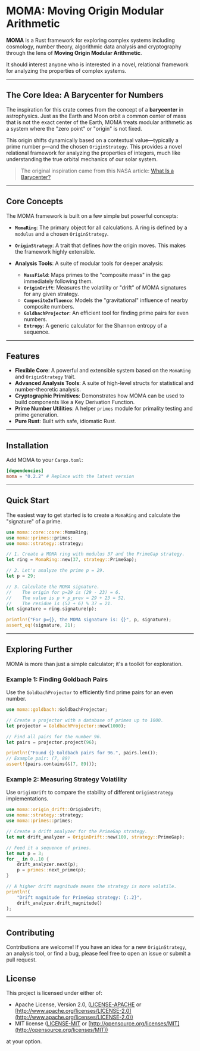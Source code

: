 # MOMA: Moving Origin Modular Arithmetic

[](https://www.google.com/search?q=https://crates.io/crates/moma)
[](https://www.google.com/search?q=https://docs.rs/moma)
[](https://opensource.org/licenses/MIT)
[](https://www.google.com/search?q=https://github.com/neil-crago/moma/actions)

**MOMA** is a Rust framework for exploring complex systems including cosmology, number theory, algorithmic data analysis and cryptography through the lens of **Moving Origin Modular Arithmetic**.

It should interest anyone who is interested in a novel, relational framework for analyzing the properties of complex systems.

-----

## The Core Idea: A Barycenter for Numbers

The inspiration for this crate comes from the concept of a **barycenter** in astrophysics. Just as the Earth and Moon orbit a common center of mass that is not the exact center of the Earth, MOMA treats modular arithmetic as a system where the "zero point" or "origin" is not fixed.

This origin shifts dynamically based on a contextual value—typically a prime number `p`—and the chosen `OriginStrategy`. This provides a novel relational framework for analyzing the properties of integers, much like understanding the true orbital mechanics of our solar system.

> The original inspiration came from this NASA article: [What Is a Barycenter?](https://spaceplace.nasa.gov/barycenter/en/)

-----

## Core Concepts

The MOMA framework is built on a few simple but powerful concepts:

  * **`MomaRing`**: The primary object for all calculations. A ring is defined by a `modulus` and a chosen `OriginStrategy`.

  * **`OriginStrategy`**: A trait that defines *how* the origin moves. This makes the framework highly extensible.

  * **Analysis Tools**: A suite of modular tools for deeper analysis:

      * **`MassField`**: Maps primes to the "composite mass" in the gap immediately following them.
      * **`OriginDrift`**: Measures the volatility or "drift" of MOMA signatures for any given strategy.
      * **`CompositeInfluence`**: Models the "gravitational" influence of nearby composite numbers.
      * **`GoldbachProjector`**: An efficient tool for finding prime pairs for even numbers.
      * **`Entropy`**: A generic calculator for the Shannon entropy of a sequence.

-----

## Features

  * **Flexible Core**: A powerful and extensible system based on the `MomaRing` and `OriginStrategy` trait.
  * **Advanced Analysis Tools**: A suite of high-level structs for statistical and number-theoretic analysis.
  * **Cryptographic Primitives**: Demonstrates how MOMA can be used to build components like a Key Derivation Function.
  * **Prime Number Utilities**: A helper `primes` module for primality testing and prime generation.
  * **Pure Rust**: Built with safe, idiomatic Rust.

-----

## Installation

Add MOMA to your `Cargo.toml`:

```toml
[dependencies]
moma = "0.2.2" # Replace with the latest version
```

-----

## Quick Start

The easiest way to get started is to create a `MomaRing` and calculate the "signature" of a prime.

```rust
use moma::core::core::MomaRing;
use moma::primes::primes;
use moma::strategy::strategy;

// 1. Create a MOMA ring with modulus 37 and the PrimeGap strategy.
let ring = MomaRing::new(37, strategy::PrimeGap);

// 2. Let's analyze the prime p = 29.
let p = 29;

// 3. Calculate the MOMA signature.
//    The origin for p=29 is (29 - 23) = 6.
//    The value is p + p_prev = 29 + 23 = 52.
//    The residue is (52 + 6) % 37 = 21.
let signature = ring.signature(p);

println!("For p={}, the MOMA signature is: {}", p, signature);
assert_eq!(signature, 21);
```

-----

## Exploring Further

MOMA is more than just a simple calculator; it's a toolkit for exploration.

### Example 1: Finding Goldbach Pairs

Use the `GoldbachProjector` to efficiently find prime pairs for an even number.

```rust
use moma::goldbach::GoldbachProjector;

// Create a projector with a database of primes up to 1000.
let projector = GoldbachProjector::new(1000);

// Find all pairs for the number 96.
let pairs = projector.project(96);

println!("Found {} Goldbach pairs for 96.", pairs.len());
// Example pair: (7, 89)
assert!(pairs.contains(&(7, 89)));
```

### Example 2: Measuring Strategy Volatility

Use `OriginDrift` to compare the stability of different `OriginStrategy` implementations.

```rust
use moma::origin_drift::OriginDrift;
use moma::strategy::strategy;
use moma::primes::primes;

// Create a drift analyzer for the PrimeGap strategy.
let mut drift_analyzer = OriginDrift::new(100, strategy::PrimeGap);

// Feed it a sequence of primes.
let mut p = 3;
for _ in 0..10 {
    drift_analyzer.next(p);
    p = primes::next_prime(p);
}

// A higher drift magnitude means the strategy is more volatile.
println!(
    "Drift magnitude for PrimeGap strategy: {:.2}",
    drift_analyzer.drift_magnitude()
);
```

-----

## Contributing

Contributions are welcome\! If you have an idea for a new `OriginStrategy`, an analysis tool, or find a bug, please feel free to open an issue or submit a pull request.

## License

This project is licensed under either of:

  * Apache License, Version 2.0, ([LICENSE-APACHE](https://www.google.com/search?q=LICENSE-APACHE) or [http://www.apache.org/licenses/LICENSE-2.0](http://www.apache.org/licenses/LICENSE-2.0))
  * MIT license ([LICENSE-MIT](https://www.google.com/search?q=LICENSE-MIT) or [http://opensource.org/licenses/MIT](http://opensource.org/licenses/MIT))

at your option.